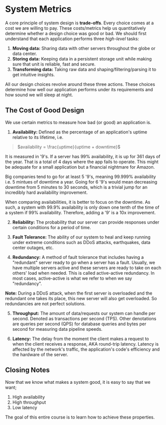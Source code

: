 # System Metrics

A core principle of system design is **trade-offs**. Every choice comes at a cost we are willing to pay. These costs/metrics help us quantitatively determine whether a design choice was good or bad. We should first understand that each application performs three *high-level* tasks:
1. **Moving data:** Sharing data with other servers throughout the globe or data center.
2. **Storing data:** Keeping data in a persistent storage unit while making sure that unit is reliable, fast and secure.
3. **Transforming data:** Taking raw data and shaping/filtering/parsing it to get intuitive insights.

All our design choices revolve around these three actions. These choices determine how well our application performs under its requirements and how sound we will sleep at night.


## The Cost of Good Design

We use certain metrics to measure how bad (or good) an application is.

1. **Availability:** Defined as the percentage of an application's uptime relative to its lifetime, i.e.
> $availability = \frac{uptime}{uptime + downtime}$

It is measured in '9's. If a server has 99% availability, it is up for 361 days of the year. That is a total of 4 days where the app fails to operate. This might be adequate for a small application but a financial nightmare for Amazon. 

Big companies tend to go for at least 5 '9's, meaning 99.999% availability i.e. 5 mintues of downtime a year. Going for 6 '9's would mean decreasing downtime from 5 minutes to 30 seconds, which is a trivial jump for an incredibly hard availability improvement.

When comparing availabilities, it is better to focus on the downtime. As such, a system with 99.9% availability is only down one tenth of the time of a system if 99% availability. Therefore, adding a '9' is a 10x improvement.

2. **Reliability:** The probability that our server can provide responses under certain conditions for a period of time.

3. **Fault Tolerance:** The ability of our system to heal and keep running under extreme conditions such as DDoS attacks, earthquakes, data center outages, etc.

4. **Redundancy:** A method of fault tolerance that includes having a "redundant" server ready to go when a server has a fault. Usually, we have multiple servers active and these servers are ready to take on each others' load when needed. This is called active-active redundancy. In most cases, active-active is what we refer to when we say "redundancy".

**Note:** During a DDoS attack, when the first server is overloaded and the redundant one takes its place, this new server will also get overloaded. So redundancies are not perfect solutions.

5. **Throughput:** The amount of data/requests our system can handle per second. Denoted as transactions per second (TPS). Other denotations are queries per second (QPS) for database queries and bytes per second for measuring data pipeline speeds.

6. **Latency:** The delay from the moment the client makes a request to when the client receives a response, AKA round-trip latency. Latency is affected by the network's traffic, the application's code's efficiency and the hardware of the server. 


## Closing Notes

Now that we know what makes a system good, it is easy to say that we want;
1. High availability
2. High throughput
3. Low latency

The goal of this entire course is to learn how to achieve these properties.

